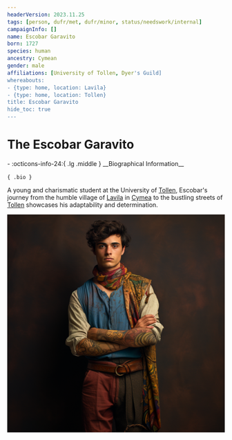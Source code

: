 ```yaml
---
headerVersion: 2023.11.25
tags: [person, dufr/met, dufr/minor, status/needswork/internal]
campaignInfo: []
name: Escobar Garavito
born: 1727
species: human
ancestry: Cymean
gender: male
affiliations: [University of Tollen, Dyer's Guild]
whereabouts:
- {type: home, location: Lavila}
- {type: home, location: Tollen}
title: Escobar Garavito
hide_toc: true
---
```

# The Escobar Garavito
<div class="grid cards ext-narrow-margin ext-one-column" markdown>
- :octicons-info-24:{ .lg .middle } __Biographical Information__

    { .bio }

</div>


A young and charismatic student at the University of [Tollen](<../../gazetteer/western-green-sea/tollen/tollen.md>), Escobar's journey from the humble village of [Lavila](<../../gazetteer/western-green-sea/cymea/lavila.md>) in [Cymea](<../../gazetteer/western-green-sea/cymea/cymea.md>) to the bustling streets of [Tollen](<../../gazetteer/western-green-sea/tollen/tollen.md>) showcases his adaptability and determination.



![Escobar Garavito](../../assets/escobar-garavito.png)